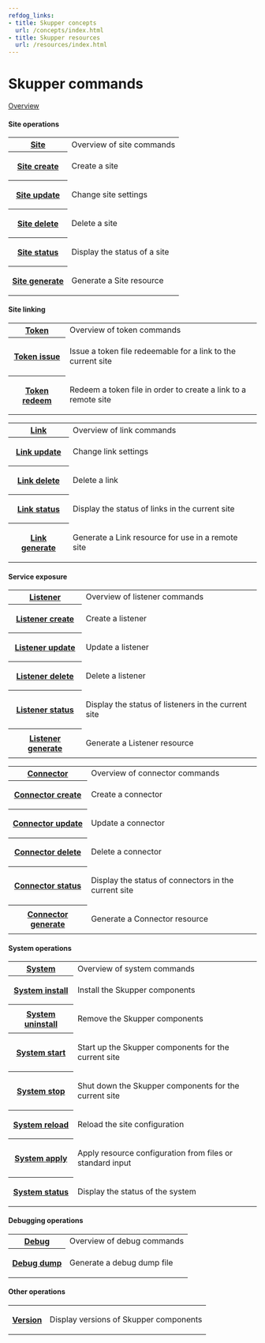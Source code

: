 ```yaml
---
refdog_links:
- title: Skupper concepts
  url: /concepts/index.html
- title: Skupper resources
  url: /resources/index.html
---
```


# Skupper commands

[Overview](overview.html)

#### Site operations

<table class="objects">
<tr><th><a href="{{site_prefix}}/commands/site/index.html">Site</a></th><td>Overview of site commands</td></tr>
<tr><th><a href="{{site_prefix}}/commands/site/create.html">Site create</a></th><td><p>Create a site</p>
</td></tr>
<tr><th><a href="{{site_prefix}}/commands/site/update.html">Site update</a></th><td><p>Change site settings</p>
</td></tr>
<tr><th><a href="{{site_prefix}}/commands/site/delete.html">Site delete</a></th><td><p>Delete a site</p>
</td></tr>
<tr><th><a href="{{site_prefix}}/commands/site/status.html">Site status</a></th><td><p>Display the status of a site</p>
</td></tr>
<tr><th><a href="{{site_prefix}}/commands/site/generate.html">Site generate</a></th><td><p>Generate a Site resource</p>
</td></tr>
</table>


#### Site linking

<table class="objects">
<tr><th><a href="{{site_prefix}}/commands/token/index.html">Token</a></th><td>Overview of token commands</td></tr>
<tr><th><a href="{{site_prefix}}/commands/token/issue.html">Token issue</a></th><td><p>Issue a token file redeemable for a link to the current site</p>
</td></tr>
<tr><th><a href="{{site_prefix}}/commands/token/redeem.html">Token redeem</a></th><td><p>Redeem a token file in order to create a link to a remote site</p>
</td></tr>
</table>

<table class="objects">
<tr><th><a href="{{site_prefix}}/commands/link/index.html">Link</a></th><td>Overview of link commands</td></tr>
<tr><th><a href="{{site_prefix}}/commands/link/update.html">Link update</a></th><td><p>Change link settings</p>
</td></tr>
<tr><th><a href="{{site_prefix}}/commands/link/delete.html">Link delete</a></th><td><p>Delete a link</p>
</td></tr>
<tr><th><a href="{{site_prefix}}/commands/link/status.html">Link status</a></th><td><p>Display the status of links in the current site</p>
</td></tr>
<tr><th><a href="{{site_prefix}}/commands/link/generate.html">Link generate</a></th><td><p>Generate a Link resource for use in a remote site</p>
</td></tr>
</table>


#### Service exposure

<table class="objects">
<tr><th><a href="{{site_prefix}}/commands/listener/index.html">Listener</a></th><td>Overview of listener commands</td></tr>
<tr><th><a href="{{site_prefix}}/commands/listener/create.html">Listener create</a></th><td><p>Create a listener</p>
</td></tr>
<tr><th><a href="{{site_prefix}}/commands/listener/update.html">Listener update</a></th><td><p>Update a listener</p>
</td></tr>
<tr><th><a href="{{site_prefix}}/commands/listener/delete.html">Listener delete</a></th><td><p>Delete a listener</p>
</td></tr>
<tr><th><a href="{{site_prefix}}/commands/listener/status.html">Listener status</a></th><td><p>Display the status of listeners in the current site</p>
</td></tr>
<tr><th><a href="{{site_prefix}}/commands/listener/generate.html">Listener generate</a></th><td><p>Generate a Listener resource</p>
</td></tr>
</table>

<table class="objects">
<tr><th><a href="{{site_prefix}}/commands/connector/index.html">Connector</a></th><td>Overview of connector commands</td></tr>
<tr><th><a href="{{site_prefix}}/commands/connector/create.html">Connector create</a></th><td><p>Create a connector</p>
</td></tr>
<tr><th><a href="{{site_prefix}}/commands/connector/update.html">Connector update</a></th><td><p>Update a connector</p>
</td></tr>
<tr><th><a href="{{site_prefix}}/commands/connector/delete.html">Connector delete</a></th><td><p>Delete a connector</p>
</td></tr>
<tr><th><a href="{{site_prefix}}/commands/connector/status.html">Connector status</a></th><td><p>Display the status of connectors in the current site</p>
</td></tr>
<tr><th><a href="{{site_prefix}}/commands/connector/generate.html">Connector generate</a></th><td><p>Generate a Connector resource</p>
</td></tr>
</table>


#### System operations

<table class="objects">
<tr><th><a href="{{site_prefix}}/commands/system/index.html">System</a></th><td>Overview of system commands</td></tr>
<tr><th><a href="{{site_prefix}}/commands/system/install.html">System install</a></th><td><p>Install the Skupper components</p>
</td></tr>
<tr><th><a href="{{site_prefix}}/commands/system/uninstall.html">System uninstall</a></th><td><p>Remove the Skupper components</p>
</td></tr>
<tr><th><a href="{{site_prefix}}/commands/system/start.html">System start</a></th><td><p>Start up the Skupper components for the current site</p>
</td></tr>
<tr><th><a href="{{site_prefix}}/commands/system/stop.html">System stop</a></th><td><p>Shut down the Skupper components for the current site</p>
</td></tr>
<tr><th><a href="{{site_prefix}}/commands/system/reload.html">System reload</a></th><td><p>Reload the site configuration</p>
</td></tr>
<tr><th><a href="{{site_prefix}}/commands/system/apply.html">System apply</a></th><td><p>Apply resource configuration from files or standard input</p>
</td></tr>
<tr><th><a href="{{site_prefix}}/commands/system/status.html">System status</a></th><td><p>Display the status of the system</p>
</td></tr>
</table>


#### Debugging operations

<table class="objects">
<tr><th><a href="{{site_prefix}}/commands/debug/index.html">Debug</a></th><td>Overview of debug commands</td></tr>
<tr><th><a href="{{site_prefix}}/commands/debug/dump.html">Debug dump</a></th><td><p>Generate a debug dump file</p>
</td></tr>
</table>


#### Other operations

<table class="objects">
<tr><th><a href="{{site_prefix}}/commands/version.html">Version</a></th><td><p>Display versions of Skupper components</p>
</td></tr>
</table>

